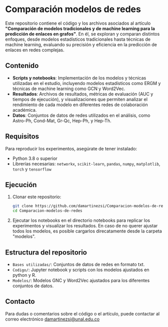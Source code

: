 # Comparación modelos de redes

Este repositorio contiene el código y los archivos asociados al artículo **"Comparación de modelos tradicionales y de machine learning para la predicción de enlaces en grafos"**. En él, se exploran y comparan distintos enfoques, desde modelos estadísticos tradicionales hasta técnicas de machine learning, evaluando su precisión y eficiencia en la predicción de enlaces en redes complejas.

## Contenido

- **Scripts y notebooks**: Implementación de los modelos y técnicas utilizadas en el estudio, incluyendo modelos estadísticos como ERGM y técnicas de machine learning como GCN y Word2Vec.
- **Resultados**: Archivos de resultados, métricas de evaluación (AUC y tiempos de ejecución), y visualizaciones que permiten analizar el rendimiento de cada modelo en diferentes redes de colaboración académica.
- **Datos**: Conjuntos de datos de redes utilizados en el análisis, como Astro-Ph, Cond-Mat, Gr-Qc, Hep-Ph, y Hep-Th.

## Requisitos

Para reproducir los experimentos, asegúrate de tener instalado:

- Python 3.8 o superior
- Librerías necesarias: `networkx`, `scikit-learn`, `pandas`, `numpy`, `matplotlib`, `torch` y `tensorflow` 

## Ejecución

1. Clonar este repositorio:

   ```bash
   git clone https://github.com/damartinezsi/Comparacion-modelos-de-redes.git
   cd Comparacion-modelos-de-redes

2. Ejecutar los notebooks en el directorio notebooks para replicar los experimentos y visualizar los resultados. En caso de no querer ajustar todos los modelos, es posible cargarlos direcatamente desde la carpeta "modelos".

## Estructura del repositorio

- `Bases utilizadas/`: Conjuntos de datos de redes en formato txt. 
- `Codigo/`: Jupyter notebook y scripts con los modelos ajustados en python y R.
- `Modelos/`: Modelos GNC y Word2Vec ajustados para los diferentes conjuntos de datos.

## Contacto
Para dudas o comentarios sobre el código o el artículo, puede contactar al correo electrónico damartinezsi@unal.edu.co
